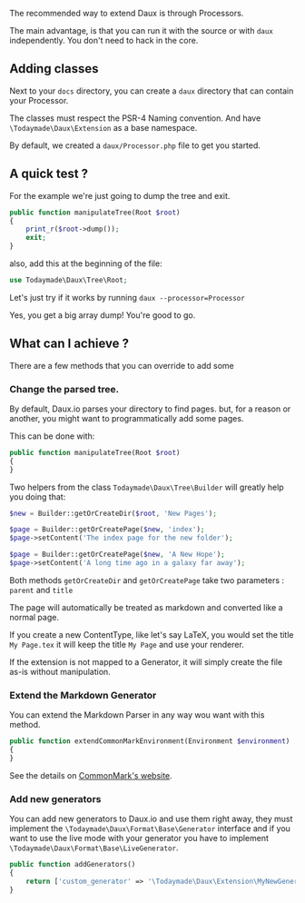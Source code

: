The recommended way to extend Daux is through Processors.

The main advantage, is that you can run it with the source or with `daux` independently. You don't need to hack in the core.

## Adding classes

Next to your `docs` directory, you can create a `daux` directory that can contain your Processor.

The classes must respect the PSR-4 Naming convention. And have `\Todaymade\Daux\Extension` as a base namespace.

By default, we created a `daux/Processor.php` file to get you started.

## A quick test ?

For the example we're just going to dump the tree and exit.

```php
public function manipulateTree(Root $root)
{
    print_r($root->dump());
    exit;
}
```

also, add this at the beginning of the file:

```php
use Todaymade\Daux\Tree\Root;
```

Let's just try if it works by running `daux --processor=Processor`

Yes, you get a big array dump! You're good to go.

## What can I achieve ?

There are a few methods that you can override to add some

### Change the parsed tree.

By default, Daux.io parses your directory to find pages. but, for a reason or another, you might want to programmatically add some pages.

This can be done with:

```php
public function manipulateTree(Root $root)
{
}
```

Two helpers from the class `Todaymade\Daux\Tree\Builder` will greatly help you doing that:

```php
$new = Builder::getOrCreateDir($root, 'New Pages');

$page = Builder::getOrCreatePage($new, 'index');
$page->setContent('The index page for the new folder');

$page = Builder::getOrCreatePage($new, 'A New Hope');
$page->setContent('A long time ago in a galaxy far away');
```

Both methods `getOrCreateDir` and `getOrCreatePage` take two parameters : `parent` and `title`

The page will automatically be treated as markdown and converted like a normal page.

If you create a new ContentType, like let's say LaTeX, you would set the title `My Page.tex` it will keep the title `My Page` and use your renderer.

If the extension is not mapped to a Generator, it will simply create the file as-is without manipulation.

### Extend the Markdown Generator

You can extend the Markdown Parser in any way wou want with this method.

```php
public function extendCommonMarkEnvironment(Environment $environment)
{
}
```

See the details on [CommonMark's website](http://commonmark.thephpleague.com/customization/overview/).

### Add new generators

You can add new generators to Daux.io and use them right away, they must implement the
`\Todaymade\Daux\Format\Base\Generator` interface and if you want to use the live mode with your generator
you have to implement `\Todaymade\Daux\Format\Base\LiveGenerator`.

```php
public function addGenerators()
{
    return ['custom_generator' => '\Todaymade\Daux\Extension\MyNewGenerator'];
}
```
